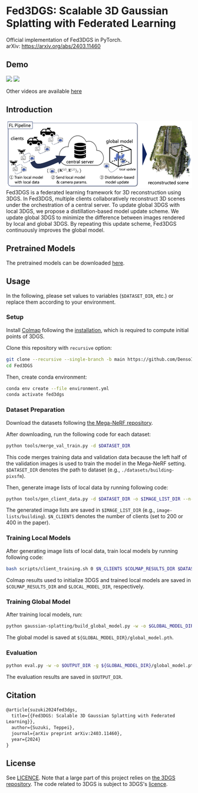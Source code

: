# Fed3DGS: Scalable 3D Gaussian Splatting with Federated Learning
Official implementation of Fed3DGS in PyTorch.  
arXiv: https://arxiv.org/abs/2403.11460

## Demo
![](https://github.com/DensoITLab/Fed3DGS/blob/asset/gif/lq-building.gif)
![](https://github.com/DensoITLab/Fed3DGS/blob/asset/gif/lq-residence.gif)

Other videos are available [here](https://github.com/DensoITLab/Fed3DGS/tree/asset/gif)

## Introduction
![](https://github.com/DensoITLab/Fed3DGS/blob/asset/images/overview.png)
Fed3DGS is a federated learning framework for 3D reconstruction using 3DGS.
In Fed3DGS, multiple clients collaboratively reconstruct 3D scenes under the orchestration of a central server.
To update global 3DGS with local 3DGS, we propose a distillation-based model update scheme.
We update global 3DGS to minimize the difference between images rendered by local and global 3DGS.
By repeating this update scheme, Fed3DGS continuously improves the global model.

## Pretrained Models
The pretrained models can be downloaded [here](https://d-itlab.s3.ap-northeast-1.amazonaws.com/Fed3DGS/global-models.zip).

## Usage
In the following, please set values to variables (`$DATASET_DIR`, etc.) or replace them according to your environment.

### Setup
Install [Colmap](https://colmap.github.io/) following the [installation](https://colmap.github.io/install.html), which is required to compute initial points of 3DGS.

Clone this repository with `recursive` option:
```sh
git clone --recursive --single-branch -b main https://github.com/DensoITLab/Fed3DGS
cd Fed3DGS
```

Then, create conda environment:
```sh
conda env create --file environment.yml
conda activate fed3dgs
```

### Dataset Preparation
Download the datasets following [the Mega-NeRF repository](https://github.com/cmusatyalab/mega-nerf).

After downloading, run the following code for each dataset:
```sh
python tools/merge_val_train.py -d $DATASET_DIR
```
This code merges training data and validation data because the left half of the validation images is used to train the model in the Mega-NeRF setting.
`$DATASET_DIR` denotes the path to dataset (e.g., `./datasets/building-pixsfm`).

Then, generate image lists of local data by running following code:
```sh
python tools/gen_client_data.py -d $DATASET_DIR -o $IMAGE_LIST_DIR --n-clients $N_CLIENTS
```
The generated image lists are saved in `$IMAGE_LIST_DIR` (e.g., `image-lists/building`).
`$N_CLIENTS` denotes the number of clients (set to 200 or 400 in the paper).

### Training Local Models
After generating image lists of local data, train local models by running following code:
```sh
bash scripts/client_training.sh 0 $N_CLIENTS $COLMAP_RESULTS_DIR $DATASET_DIR $IMAGE_LIST_DIR $LOCAL_MODEL_DIR
```
Colmap results used to initialize 3DGS and trained local models are saved in `$COLMAP_RESULTS_DIR` and `$LOCAL_MODEL_DIR`, respectively.

### Training Global Model
After training local models, run:
```sh
python gaussian-splatting/build_global_model.py -w -o $GLOBAL_MODEL_DIR -m $LOCAL_MODEL_DIR -i $IMAGE_LIST_DIR -data $DATASET_DIR
```
The global model is saved at `${GLOBAL_MODEL_DIR}/global_model.pth`.

### Evaluation
```sh
python eval.py -w -o $OUTPUT_DIR -g ${GLOBAL_MODEL_DIR}/global_model.pth -data $DATASET_DIR
```
The evaluation results are saved in `$OUTPUT_DIR`.

## Citation
```
@article{suzuki2024fed3dgs,
  title={{Fed3DGS: Scalable 3D Gaussian Splatting with Federated Learning}},
  author={Suzuki, Teppei},
  journal={arXiv preprint arXiv:2403.11460},
  year={2024}
}
```

## License
See [LICENCE](./LICENSE).
Note that a large part of this project relies on [the 3DGS repository](https://github.com/graphdeco-inria/gaussian-splatting).
The code related to 3DGS is subject to 3DGS's [licence](https://github.com/graphdeco-inria/gaussian-splatting/blob/main/LICENSE.md).
